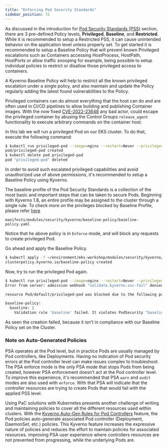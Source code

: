 ```yaml
---
title: "Enforcing Pod Security Standards"
sidebar_position: 72
---
```


As discussed in the introduction for [Pod Security Standards (PSS)](../pod-security-standards/) section, there are 3 pre-defined Policy levels, **Privileged**, **Baseline**, and **Restricted**. While it is recommended to setup a Restricted PSS, it can cause unintended behavior on the application level unless properly set. To get started it is recommended to setup a Baseline Policy that will prevent known Privileged escalations such as Containers accessing HostProcess, HostPath, HostPorts or allow traffic snooping for example, being possible to setup individual policies to restrict or disallow those privileged access to containers.

A Kyverno Baseline Policy will help to restrict all the known privileged escalation under a single policy, and also maintain and update the Policy regularly adding the latest found vulnerabilities to the Policy.

Privileged containers can do almost everything that the host can do and are often used in CI/CD pipelines to allow building and publishing Container images.
With the now fixed [CVE-2022-23648](https://github.com/containerd/containerd/security/advisories/GHSA-crp2-qrr5-8pq7) any bad actor, could escape the privileged container by abusing the Control Groups `release_agent` functionality to execute arbitrary commands on the container host.

In this lab we will run a privileged Pod on our EKS cluster. To do that, execute the following command:

```bash
$ kubectl run privileged-pod --image=nginx --restart=Never --privileged
pod/privileged-pod created
$ kubectl delete pod privileged-pod
pod "privileged-pod" deleted
```

In order to avoid such escalated privileged capabilities and avoid unauthorized use of above permissions, it's recommended to setup a Baseline Policy using Kyverno.

The baseline profile of the Pod Security Standards is a collection of the most basic and important steps that can be taken to secure Pods. Beginning with Kyverno 1.8, an entire profile may be assigned to the cluster through a single rule. To check more on the privileges blocked by Baseline Profile, please refer [here](https://kyverno.io/policies/#:~:text=Baseline%20Pod%20Security%20Standards,cluster%20through%20a%20single%20rule)

```file
manifests/modules/security/kyverno/baseline-policy/baseline-policy.yaml
```

Notice that he above policy is in `Enforce` mode, and will block any requests to create privileged Pod.

Go ahead and apply the Baseline Policy.

```bash
$ kubectl apply -f ~/environment/eks-workshop/modules/security/kyverno/baseline-policy/baseline-policy.yaml
clusterpolicy.kyverno.io/baseline-policy created
```

Now, try to run the privileged Pod again.

```bash expectError=true
$ kubectl run privileged-pod --image=nginx --restart=Never --privileged
Error from server: admission webhook "validate.kyverno.svc-fail" denied the request: 

resource Pod/default/privileged-pod was blocked due to the following policies 

baseline-policy:
  baseline: |
    Validation rule 'baseline' failed. It violates PodSecurity "baseline:latest": ({Allowed:false ForbiddenReason:privileged ForbiddenDetail:container "privileged-pod" must not set securityContext.privileged=true})
```

As seen the creation failed, because it isn't in compliance with our Baseline Policy set on the Cluster.

### Note on Auto-Generated Policies

PSA operates at the Pod level, but in practice Pods are usually managed by Pod controllers, like Deployments. Having no indication of Pod security errors at the Pod controller level can make issues complex to troubleshoot. The PSA enforce mode is the only PSA mode that stops Pods from being created, however PSA enforcement doesn’t act at the Pod controller level. To improve this experience, it's recommended that PSA `warn` and `audit` modes are also used with `enforce`. With that PSA will indicate that the controller resources are trying to create Pods that would fail with the applied PSS level.

Using PaC solutions with Kubernetes presents another challenge of writing and maintaining policies to cover all the different resources used within clusters. With the [Kyverno Auto-Gen Rules for Pod Controllers](https://kyverno.io/docs/writing-policies/autogen/) feature, the Pod policies auto-generate associated Pod controller (Deployment, DaemonSet, etc.) policies. This Kyverno feature increases the expressive nature of policies and reduces the effort to maintain policies for associated resources. improving PSA user experience where controllers resources are not prevented from progressing, while the underlying Pods are.
